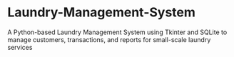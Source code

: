 # Laundry-Management-System
A Python-based Laundry Management System using Tkinter and SQLite to manage customers, transactions, and reports for small-scale laundry services
